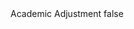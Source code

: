 <?xml version="1.0" encoding="UTF-8"?>
<CustomMetadata xmlns="http://soap.sforce.com/2006/04/metadata">
    <label>Academic Adjustment</label>
    <protected>false</protected>
</CustomMetadata>
